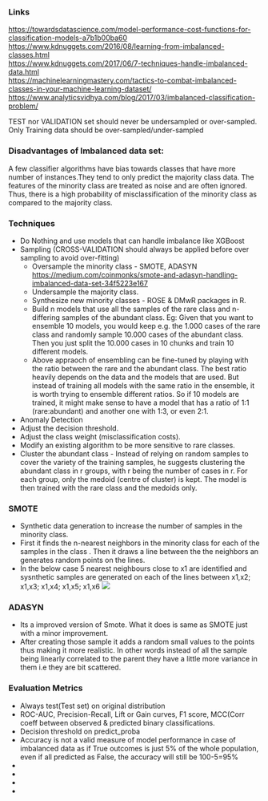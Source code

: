### Links
https://towardsdatascience.com/model-performance-cost-functions-for-classification-models-a7b1b00ba60 <br/>
https://www.kdnuggets.com/2016/08/learning-from-imbalanced-classes.html <br/>
https://www.kdnuggets.com/2017/06/7-techniques-handle-imbalanced-data.html <br/>
https://machinelearningmastery.com/tactics-to-combat-imbalanced-classes-in-your-machine-learning-dataset/ <br/>
https://www.analyticsvidhya.com/blog/2017/03/imbalanced-classification-problem/ <br/>

TEST nor VALIDATION set should never be undersampled or over-sampled. Only Training data should be over-sampled/under-sampled <br/>

### Disadvantages of Imbalanced data set:
A few classifier algorithms have bias towards classes that have more number of instances.They tend to only predict the majority class data.
The features of the minority class are treated as noise and are often ignored. Thus, there is a high probability of misclassification of the minority class as compared to the majority class.

### Techniques
* Do Nothing and use models that can handle imbalance like XGBoost
* Sampling (CROSS-VALIDATION should always be applied before over sampling to avoid over-fitting)
  * Oversample the minority class - SMOTE, ADASYN https://medium.com/coinmonks/smote-and-adasyn-handling-imbalanced-data-set-34f5223e167
  * Undersample the majority class.
  * Synthesize new minority classes - ROSE & DMwR packages in R.
  * Build n models that use all the samples of the rare class and n-differing samples of the abundant class. Eg: Given that you want to ensemble 10 models, you would keep e.g. the 1.000 cases of the rare class and randomly sample 10.000 cases of the abundant class. Then you just split the 10.000 cases in 10 chunks and train 10 different models.
  * Above appraoch of ensembling can be fine-tuned by playing with the ratio between the rare and the abundant class. The best ratio  heavily depends on the data and the models that are used. But instead of training all models with the same ratio in the ensemble, it is worth trying to ensemble different ratios.  So if 10 models are trained, it might make sense to have a model that has a ratio of 1:1 (rare:abundant) and another one with 1:3, or even 2:1.
* Anomaly Detection
* Adjust the decision threshold.
* Adjust the class weight (misclassification costs).
* Modify an existing algorithm to be more sensitive to rare classes.
* Cluster the abundant class - Instead of relying on random samples to cover the variety of the training samples, he suggests clustering the abundant class in r groups, with r being the number of cases in r. For each group, only the medoid (centre of cluster) is kept. The model is then trained with the rare class and the medoids only.


### SMOTE
* Synthetic data generation to increase the number of samples in the minority class.
* First it finds the n-nearest neighbors in the minority class for each of the samples in the class . Then it draws a line between the the neighbors an generates random points on the lines.
* In the below case 5 nearest neighbours close to x1 are identified and sysnthetic samples are generated on each of the lines between x1,x2; x1,x3; x1,x4; x1,x5; x1,x6
![](https://cdn-images-1.medium.com/max/800/1*6UFpLFl59O9e3e38ffTXJQ.png)

### ADASYN 
* Its a improved version of Smote. What it does is same as SMOTE just with a minor improvement.
* After creating those sample it adds a random small values to the points thus making it more realistic. In other words instead of all the sample being linearly correlated to the parent they have a little more variance in them i.e they are bit scattered.

### Evaluation Metrics
* Always test(Test set) on original distribution 
* ROC-AUC, Precision-Recall, Lift or Gain curves, F1 score, MCC(Corr coeff between observed & predicted binary classifications.
* Decision threshold on predict_proba
* Accuracy is not a valid measure of model performance in case of imbalanced data as if True outcomes is just 5% of the whole population, even if all predicted as False, the accuracy will still be 100-5=95%
* 
* 
* 
* 




